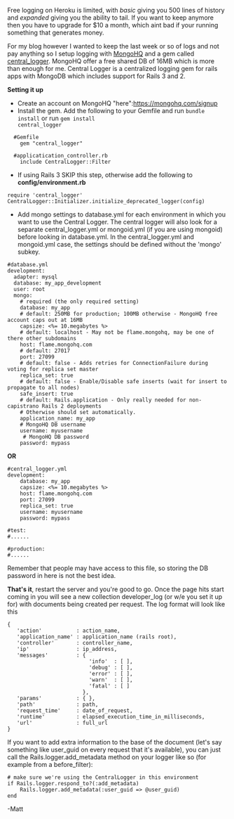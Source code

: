Free logging on Heroku is limited, with <i>basic</i> giving you 500 lines of history and <i>expanded</i> giving you the ability to tail. If you want to keep anymore then you have to upgrade for $10 a month, which aint bad if your running something that generates money.

For my blog however I wanted to keep the last week or so of logs and not pay anything so I setup logging with [MongoHQ](https://mongohq.com/) and a gem called [central_logger](https://github.com/customink/central_logger). MongoHQ offer a free shared DB of 16MB which is more than enough for me. Central Logger is a centralized logging gem for rails apps with MongoDB which includes support for Rails 3 and 2.

**Setting it up**

- Create an account on MongoHQ "here":https://mongohq.com/signup
- Install the gem. Add the following to your Gemfile and run <code>bundle install</code> or run <code>gem install central_logger</code>

```
  #Gemfile
    gem "central_logger"

  #applicatication_controller.rb
    include CentralLogger::Filter
```

- If using Rails 3 SKIP this step, otherwise add the following to **config/environment.rb**

`require 'central_logger' CentralLogger::Initializer.initialize_deprecated_logger(config)`

-  Add mongo settings to database.yml for each environment in which you want to use the Central Logger. The central logger will also look for a separate central_logger.yml or mongoid.yml (if you are using mongoid) before looking in database.yml. In the central_logger.yml and mongoid.yml case, the settings should be defined without the 'mongo' subkey.

```
#database.yml
development:
  adapter: mysql
  database: my_app_development
  user: root
  mongo:
    # required (the only required setting)
    database: my_app
    # default: 250MB for production; 100MB otherwise - MongoHQ free account caps out at 16MB
    capsize: <%= 10.megabytes %>
    # default: localhost - May not be flame.mongohq, may be one of there other subdomains
    host: flame.mongohq.com
    # default: 27017
    port: 27099
    # default: false - Adds retries for ConnectionFailure during voting for replica set master
    replica_set: true
    # default: false - Enable/Disable safe inserts (wait for insert to propagate to all nodes)
    safe_insert: true
    # default: Rails.application - Only really needed for non-capistrano Rails 2 deployments
    # Otherwise should set automatically.
    application_name: my_app
    # MongoHQ DB username
    username: myusername
     # MongoHQ DB password
    password: mypass
```

**OR**

```
#central_logger.yml
development:
    database: my_app
    capsize: <%= 10.megabytes %>
    host: flame.mongohq.com
    port: 27099
    replica_set: true
    username: myusername
    password: mypass

#test:
#......

#production:
#......
```

Remember that people may have access to this file, so storing the DB password in here is not the best idea.

**That's it**, restart the server and you're good to go. Once the page hits start coming in you will see a new collection developer_log (or w/e you set it up for) with documents being created per request. The log format will look like this

```
{
   'action'           : action_name,
   'application_name' : application_name (rails root),
   'controller'       : controller_name,
   'ip'               : ip_address,
   'messages'         : {
                          'info'  : [ ],
                          'debug' : [ ],
                          'error' : [ ],
                          'warn'  : [ ],
                          'fatal' : [ ]
                        },
   'params'           : { },
   'path'             : path,
   'request_time'     : date_of_request,
   'runtime'          : elapsed_execution_time_in_milliseconds,
   'url'              : full_url
}
```

If you want to add extra information to the base of the document (let's say something like user_guid on every request that it's available), you can just call the Rails.logger.add_metadata method on your logger like so (for example from a before_filter):

```
# make sure we're using the CentralLogger in this environment
if Rails.logger.respond_to?(:add_metadata)
    Rails.logger.add_metadata(:user_guid => @user_guid)
end
```


-Matt